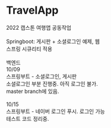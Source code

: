 # TravelApp
2022 캡스톤 여행앱 공동작업<br><br>
Springboot: 게시판 + 소셜로그인 예제, 웹<br>
스프링 시큐리티 적용<br><br>
백엔드<br>
10/09 <br>
스프링부트 - 소셜로그인, 게시판<br>
소셜로그인 부분 진행중. 아직 로그인 불가.<br>
master branch에 있음.<br><br>
10/15<br>
스프링부트 - 네이버 로그인 푸시. 로그인 가능<br>
테스트 코드 정리중.<br>
